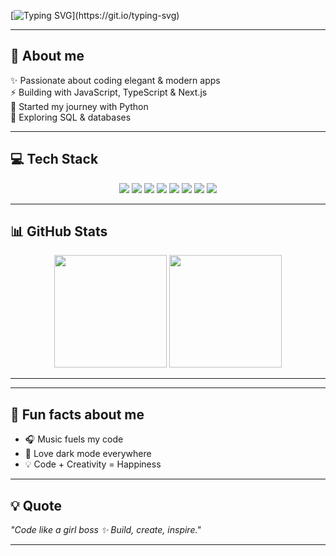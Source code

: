 <!-- Encabezado animado -->
[![Typing SVG](https://readme-typing-svg.herokuapp.com?font=Poppins&weight=600&size=28&pause=1000&color=FF1493&center=true&vCenter=true&width=600&lines=Hi+I'm+Salito!+🖤;Junior+Developer+🚀;Always+learning+new+tech!)](https://git.io/typing-svg)

---

## 🖤 About me  
✨ Passionate about coding elegant & modern apps  
⚡ Building with JavaScript, TypeScript & Next.js   
🐍 Started my journey with Python  
💾 Exploring SQL & databases  

---

## 💻 Tech Stack  

<p align="center">
  
  <!-- Lenguajes principales -->
  <img src="https://img.shields.io/badge/Python-111111?style=for-the-badge&logo=python&logoColor=FF69B4" />
  <img src="https://img.shields.io/badge/HTML5-111111?style=for-the-badge&logo=html5&logoColor=FF1493" />
  <img src="https://img.shields.io/badge/CSS3-111111?style=for-the-badge&logo=css3&logoColor=FF69B4" />
  <img src="https://img.shields.io/badge/JavaScript-111111?style=for-the-badge&logo=javascript&logoColor=FF69B4" />
  <img src="https://img.shields.io/badge/SQL-111111?style=for-the-badge&logo=postgresql&logoColor=FF69B4" />
  <img src="https://img.shields.io/badge/TypeScript-111111?style=for-the-badge&logo=typescript&logoColor=FF69B4" />
  <img src="https://img.shields.io/badge/React-111111?style=for-the-badge&logo=react&logoColor=FF69B4" />
  <img src="https://img.shields.io/badge/Next.js-111111?style=for-the-badge&logo=nextdotjs&logoColor=FF1493" />
  

</p>

---

## 📊 GitHub Stats  

<p align="center">
  <img src="https://github-readme-stats.vercel.app/api?username=Salito112&show_icons=true&theme=radical&title_color=FF1493&icon_color=FF69B4&hide_border=true" height="180px"/>
  <img src="https://github-readme-stats.vercel.app/api/top-langs/?username=Salito112&layout=compact&theme=radical&title_color=FF69B4&hide_border=true" height="180px"/>
</p>

---




---

## 🧩 Fun facts about me  

- 🎧 Music fuels my code  
- 🖤 Love dark mode everywhere   
- 💡 Code + Creativity = Happiness    

---

## 💡 Quote  
*"Code like a girl boss ✨ Build, create, inspire."*

---
